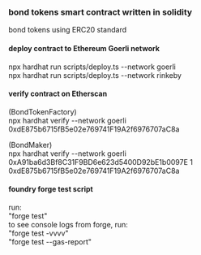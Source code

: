 ### bond tokens smart contract written in solidity
bond tokens using ERC20 standard   

#### deploy contract to Ethereum Goerli network
npx hardhat run scripts/deploy.ts  --network goerli  
npx hardhat run scripts/deploy.ts  --network rinkeby  

#### verify contract on Etherscan
(BondTokenFactory)  
npx hardhat verify --network goerli 0xdE875b6715fB5e02e769741F19A2f6976707aC8a  
  
(BondMaker)  
npx hardhat verify --network goerli 0xA91ba6d3Bf8C31F9BD6e623d5400D92bE1b0097E 1 0xdE875b6715fB5e02e769741F19A2f6976707aC8a  

#### foundry forge test script
run:  
"forge test"  
to see console logs from forge, run:  
"forge test -vvvv"  
"forge test --gas-report"